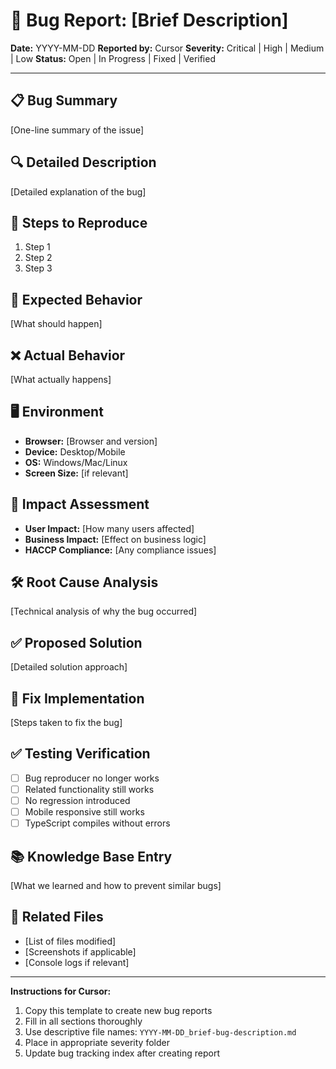 # 🐛 Bug Report: [Brief Description]

**Date:** YYYY-MM-DD
**Reported by:** Cursor
**Severity:** Critical | High | Medium | Low
**Status:** Open | In Progress | Fixed | Verified

---

## 📋 Bug Summary

[One-line summary of the issue]

## 🔍 Detailed Description

[Detailed explanation of the bug]

## 🔄 Steps to Reproduce

1. Step 1
2. Step 2
3. Step 3

## 🎯 Expected Behavior

[What should happen]

## ❌ Actual Behavior

[What actually happens]

## 🖥️ Environment

- **Browser:** [Browser and version]
- **Device:** Desktop/Mobile
- **OS:** Windows/Mac/Linux
- **Screen Size:** [if relevant]

## 📱 Impact Assessment

- **User Impact:** [How many users affected]
- **Business Impact:** [Effect on business logic]
- **HACCP Compliance:** [Any compliance issues]

## 🛠️ Root Cause Analysis

[Technical analysis of why the bug occurred]

## ✅ Proposed Solution

[Detailed solution approach]

## 🧪 Fix Implementation

[Steps taken to fix the bug]

## ✅ Testing Verification

- [ ] Bug reproducer no longer works
- [ ] Related functionality still works
- [ ] No regression introduced
- [ ] Mobile responsive still works
- [ ] TypeScript compiles without errors

## 📚 Knowledge Base Entry

[What we learned and how to prevent similar bugs]

## 📎 Related Files

- [List of files modified]
- [Screenshots if applicable]
- [Console logs if relevant]

---

**Instructions for Cursor:**

1. Copy this template to create new bug reports
2. Fill in all sections thoroughly
3. Use descriptive file names: `YYYY-MM-DD_brief-bug-description.md`
4. Place in appropriate severity folder
5. Update bug tracking index after creating report
